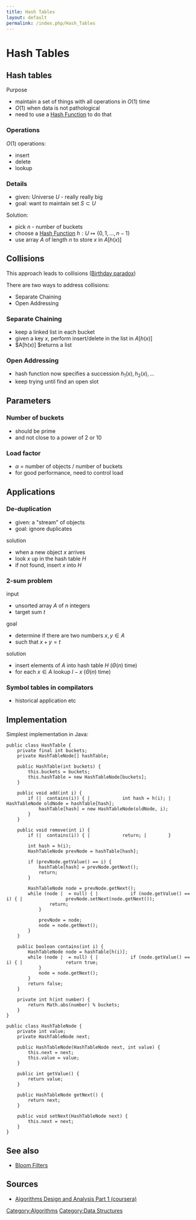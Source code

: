 ```yaml
---
title: Hash Tables
layout: default
permalink: /index.php/Hash_Tables
---
```


# Hash Tables

## Hash tables
Purpose
- maintain a set of things with all operations in $O(1)$ time 
- $O(1)$ when data is not pathological
- need to use a [Hash Function](Hash_Function) to do that


### Operations
$O(1)$ operations:
- insert
- delete
- lookup


### Details
- given: Universe $U$ - really really big
- goal: want to maintain set $S \subset U$

Solution:
- pick $n$ - number of buckets
- choose a [Hash Function](Hash_Function) $h: U \mapsto \{0, 1, ..., n-1\}$
- use array $A$ of length $n$ to store $x$ in $A[h(x)]$


## Collisions
This approach leads to collisions ([Birthday paradox](Birthday_paradox))

There are two ways to address collisions:
- Separate Chaining 
- Open Addressing


### Separate Chaining
- keep a linked list in each bucket
- given a key $x$, perform insert/delete in the list in $A[h(x)]$
- $A[h(x)] $returns a list


### Open Addressing
- hash function now specifies a succession $h_1(x), h_2(x), ...$
- keep trying until find an open slot


## Parameters
### Number of buckets
- should be prime
- and not close to a power of 2 or 10

### Load factor
- $\alpha$ = number of objects / number of buckets
- for good performance, need to control load


## Applications
### De-duplication
- given: a "stream" of objects
- goal: ignore duplicates 

solution
- when a new object $x$ arrives
- look $x$ up in the hash table $H$
- if not found, insert $x$ into $H$


### 2-sum problem
input
- unsorted array $A$ of $n$ integers
- target sum $t$

goal
- determine if there are two numbers $x, y \in A$
- such that $x + y = t$

solution
- insert elements of $A$ into hash table $H$ ($\Theta(n)$ time)
- for each $x \in A$ lookup $l - x$ ($\Theta(n)$ time)
 

### Symbol tables in compilators
- historical application 
etc 



## Implementation
Simplest implementation in Java:

```transact-sql
public class HashTable {
    private final int buckets;
    private HashTableNode[] hashTable;

    public HashTable(int buckets) {
        this.buckets = buckets;
        this.hashTable = new HashTableNode[buckets];
    }

    public void add(int i) {
        if (|  contains(i)) { |            int hash = h(i); |            HashTableNode oldNode = hashTable[hash];
            hashTable[hash] = new HashTableNode(oldNode, i);
        }
    }

    public void remove(int i) {
        if (|  contains(i)) { |            return; |        }

        int hash = h(i);
        HashTableNode prevNode = hashTable[hash];

        if (prevNode.getValue() == i) {
            hashTable[hash] = prevNode.getNext();
            return;
        }

        HashTableNode node = prevNode.getNext();
        while (node |  = null) { |            if (node.getValue() == i) { |                prevNode.setNext(node.getNext());
                return;
            }

            prevNode = node;
            node = node.getNext();
        }
    }

    public boolean contains(int i) {
        HashTableNode node = hashTable[h(i)];
        while (node |  = null) { |            if (node.getValue() == i) { |                return true;
            }
            node = node.getNext();
        }
        return false;
    }

    private int h(int number) {
        return Math.abs(number) % buckets;
    }
}

public class HashTableNode {
    private int value;
    private HashTableNode next;

    public HashTableNode(HashTableNode next, int value) {
        this.next = next;
        this.value = value;
    }

    public int getValue() {
        return value;
    }

    public HashTableNode getNext() {
        return next;
    }

    public void setNext(HashTableNode next) {
        this.next = next;
    }
}
```


## See also
- [Bloom Filters](Bloom_Filters)

## Sources
- [Algorithms Design and Analysis Part 1 (coursera)](Algorithms_Design_and_Analysis_Part_1_(coursera))


[Category:Algorithms](Category_Algorithms)
[Category:Data Structures](Category_Data_Structures)